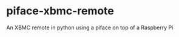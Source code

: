 piface-xbmc-remote
==================

An XBMC remote in python using a piface on top of a Raspberry Pi
